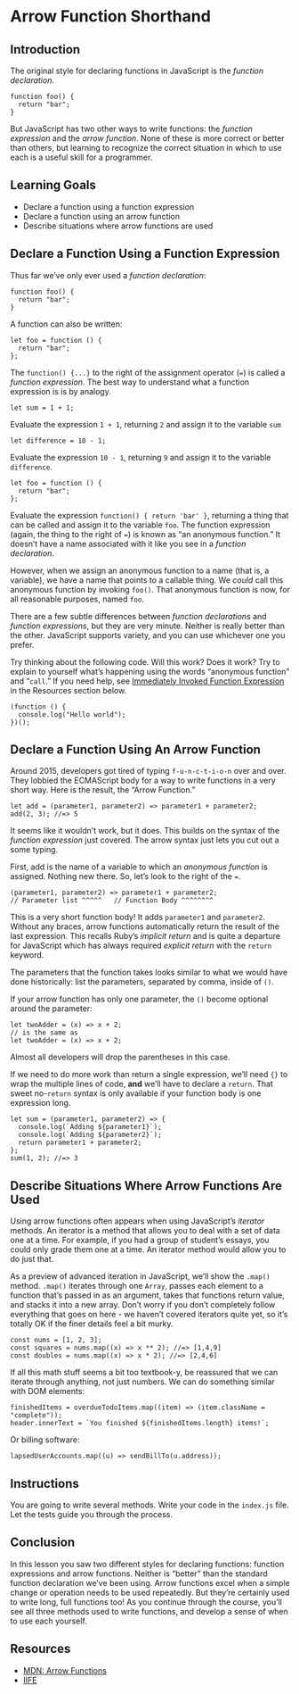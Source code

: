 Arrow Function Shorthand
========================

Introduction
------------

The original style for declaring functions in JavaScript is the *function declaration*.

    function foo() {
      return "bar";
    }

But JavaScript has two other ways to write functions: the *function expression* and the *arrow function*. None of these is more correct or better than others, but learning to recognize the correct situation in which to use each is a useful skill for a programmer.

Learning Goals
--------------

-   Declare a function using a function expression
-   Declare a function using an arrow function
-   Describe situations where arrow functions are used

Declare a Function Using a Function Expression
----------------------------------------------

Thus far we’ve only ever used a *function declaration*:

    function foo() {
      return "bar";
    }

A function can also be written:

    let foo = function () {
      return "bar";
    };

The `function() {...}` to the right of the assignment operator (`=`) is called a *function expression*. The best way to understand what a function expression is is by analogy.

    let sum = 1 + 1;

Evaluate the expression `1 + 1`, returning `2` and assign it to the variable `sum`

    let difference = 10 - 1;

Evaluate the expression `10 - 1`, returning `9` and assign it to the variable `difference`.

    let foo = function () {
      return "bar";
    };

Evaluate the expression `function() { return 'bar' }`, returning a thing that can be called and assign it to the variable `foo`. The function expression (again, the thing to the right of `=`) is known as “an anonymous function.” It doesn’t have a name associated with it like you see in a *function declaration*.

However, when we assign an anonymous function to a name (that is, a variable), we have a name that points to a callable thing. We *could* call this anonymous function by invoking `foo()`. That anonymous function is now, for all reasonable purposes, named `foo`.

There are a few subtle differences between *function declarations* and *function expressions*, but they are very minute. Neither is really better than the other. JavaScript supports variety, and you can use whichever one you prefer.

Try thinking about the following code. Will this work? Does it work? Try to explain to yourself what’s happening using the words “anonymous function” and “`call`.” If you need help, see [Immediately Invoked Function Expression](https://developer.mozilla.org/en-US/docs/Glossary/IIFE) in the Resources section below.

    (function () {
      console.log("Hello world");
    })();

Declare a Function Using An Arrow Function
------------------------------------------

Around 2015, developers got tired of typing `f-u-n-c-t-i-o-n` over and over. They lobbied the ECMAScript body for a way to write functions in a very short way. Here is the result, the “Arrow Function.”

    let add = (parameter1, parameter2) => parameter1 + parameter2;
    add(2, 3); //=> 5

It seems like it wouldn’t work, but it does. This builds on the syntax of the *function expression* just covered. The arrow syntax just lets you cut out a some typing.

First, add is the name of a variable to which an *anonymous function* is assigned. Nothing new there. So, let’s look to the right of the `=`.

    (parameter1, parameter2) => parameter1 + parameter2;
    // Parameter list ^^^^^   // Function Body ^^^^^^^^

This is a very short function body! It adds `parameter1` and `parameter2`. Without any braces, arrow functions automatically return the result of the last expression. This recalls Ruby’s *implicit return* and is quite a departure for JavaScript which has always required *explicit return* with the `return` keyword.

The parameters that the function takes looks similar to what we would have done historically: list the parameters, separated by comma, inside of `()`.

If your arrow function has only one parameter, the `()` become optional around the parameter:

    let twoAdder = (x) => x + 2;
    // is the same as
    let twoAdder = (x) => x + 2;

Almost all developers will drop the parentheses in this case.

If we need to do more work than return a single expression, we’ll need `{}` to wrap the multiple lines of code, **and** we’ll have to declare a `return`. That sweet no-`return` syntax is only available if your function body is one expression long.

    let sum = (parameter1, parameter2) => {
      console.log(`Adding ${parameter1}`);
      console.log(`Adding ${parameter2}`);
      return parameter1 + parameter2;
    };
    sum(1, 2); //=> 3

Describe Situations Where Arrow Functions Are Used
--------------------------------------------------

Using arrow functions often appears when using JavaScript’s *iterator* methods. An iterator is a method that allows you to deal with a set of data one at a time. For example, if you had a group of student’s essays, you could only grade them one at a time. An iterator method would allow you to do just that.

As a preview of advanced iteration in JavaScript, we’ll show the `.map()` method. `.map()` iterates through one `Array`, passes each element to a function that’s passed in as an argument, takes that functions return value, and stacks it into a new array. Don’t worry if you don’t completely follow everything that goes on here - we haven’t covered iterators quite yet, so it’s totally OK if the finer details feel a bit murky.

    const nums = [1, 2, 3];
    const squares = nums.map((x) => x ** 2); //=> [1,4,9]
    const doubles = nums.map((x) => x * 2); //=> [2,4,6]

If all this math stuff seems a bit too textbook-y, be reassured that we can iterate through anything, not just numbers. We can do something similar with DOM elements:

    finishedItems = overdueTodoItems.map((item) => (item.className = "complete"));
    header.innerText = `You finished ${finishedItems.length} items!`;

Or billing software:

    lapsedUserAccounts.map((u) => sendBillTo(u.address));

Instructions
------------

You are going to write several methods. Write your code in the `index.js` file. Let the tests guide you through the process.

Conclusion
----------

In this lesson you saw two different styles for declaring functions: function expressions and arrow functions. Neither is “better” than the standard function declaration we’ve been using. Arrow functions excel when a simple change or operation needs to be used repeatedly. But they’re certainly used to write long, full functions too! As you continue through the course, you’ll see all three methods used to write functions, and develop a sense of when to use each yourself.

Resources
---------

-   [MDN: Arrow Functions](https://developer.mozilla.org/en-US/docs/Web/JavaScript/Reference/Functions/Arrow_functions)
-   [IIFE](https://developer.mozilla.org/en-US/docs/Glossary/IIFE)
